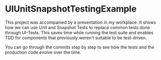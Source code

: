 # UIUnitSnapshotTestingExample

This project was accompanied by a presentation in my workplace. 
It shows how we can use Unit and Snapshot Tests to replace common tests done through UI-Tests.
This saves time while running the test suite and enables TDD for components that previously weren't suitable to be test-driven.

You can go through the commits step by step to see how the tests and the production code evolve over the time.

